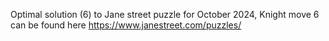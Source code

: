Optimal solution (6) to Jane street puzzle for October 2024, 
Knight move 6
can be found here https://www.janestreet.com/puzzles/
